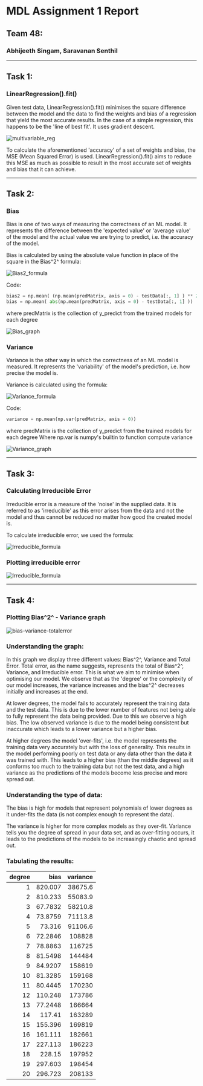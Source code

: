 # MDL Assignment 1 Report
## Team 48:
### Abhijeeth Singam, Saravanan Senthil

---

## **Task 1:** 
### LinearRegression().fit()
Given test data, LinearRegression().fit() minimises the square difference between the model and the data to find the weights and bias of a regression that yield the most accurate results. In the case of a simple regression, this happens to be the 'line of best fit'. It uses gradient descent.

![multivariable_reg](./imgs/multivariable_reg.png)

To calculate the aforementioned 'accuracy' of a set of weights and bias, the MSE (Mean Squared Error) is used. LinearRegression().fit() aims to reduce this MSE as much as possible to result in the most accurate set of weights and bias that it can achieve.

---

## **Task 2:**

### Bias
Bias is one of two ways of measuring the correctness of an ML model. It represents the difference between the 'expected value' or 'average value' of the model and the actual value we are trying to predict, i.e. the accuracy of the model.

Bias is calculated by using the absolute value function in place of the square in the Bias^2^ formula:  

![Bias2_formula](./imgs/bias.png)

Code:

```python
bias2 = np.mean( (np.mean(predMatrix, axis = 0) - testData[:, 1] ) ** 2 )
bias = np.mean( abs(np.mean(predMatrix, axis = 0) - testData[:, 1] ))
```
where predMatrix is the collection of y_predict from the trained models for each degree

![Bias_graph](./imgs/bgraph.png)

### Variance

Variance is the other way in which the correctness of an ML model is measured. It represents the 'variability' of the model's prediction, i.e. how precise the model is.

Variance is calculated using the formula: 

![Variance_formula](./imgs/variance.png)  

Code:  
```python
variance = np.mean(np.var(predMatrix, axis = 0))
```
where predMatrix is the collection of y_predict from the trained models for each degree
Where np.var is numpy's builtin to function compute variance

![Variance_graph](./imgs/vgraph.png)

---

## **Task 3:**
### Calculating Irreducible Error

Irreducible error is a measure of the 'noise' in the supplied data. It is referred to as 'irreducible' as this error arises from the data and not the model and thus cannot be reduced no matter how good the created model is.

To calculate irreducible error, we used the formula:  

![Irreducible_formula](./imgs/irredErr.png)

### Plotting irreducible error

![Irreducible_formula](./imgs/irredgraph.png)



---

## **Task 4:**
### Plotting Bias^2^ - Variance graph

![bias-variance-totalerror](./imgs/bvtgraph.png)

### Understanding the graph:

In this graph we display three different values: Bias^2^, Variance and Total Error. Total error, as the name suggests, represents the total of Bias^2^, Variance, and Irreducible error. This is what we aim to minimise when optimising our model. We observe that as the 'degree' or the complexity of our model increases, the variance increases and the bias^2^ decreases initially and increases at the end.  

At lower degrees, the model fails to accurately represent the training data and the test data. This is due to the lower number of features not being able to fully represent the data being provided. Due to this we observe a high bias. The low observed variance is due to the model being consistent but inaccurate which leads to a lower variance but a higher bias.

At higher degrees the model 'over-fits', i.e. the model represents the training data very accurately but with the loss of generality. This results in the model performing poorly on test data or any data other than the data it was trained with. This leads to a higher bias (than the middle degrees) as it conforms too much to  the training data but not the test data,  and a high variance as the predictions of the models become less precise and more spread out. 

### Understanding the type of data:

The bias is high for models that represent polynomials of lower degrees as it under-fits the data (is not complex enough to represent the data).

The variance is higher for more complex models as they over-fit. Variance tells you the degree of spread in your data set, and as over-fitting occurs, it leads to the predictions of the models to be increasingly chaotic and spread out.

### Tabulating the results:

|   degree |     bias |   variance |
|---------:|---------:|-----------:|
|        1 | 820.007  |    38675.6 |
|        2 | 810.233  |    55083.9 |
|        3 |  67.7832 |    58210.8 |
|        4 |  73.8759 |    71113.8 |
|        5 |  73.316  |    91106.6 |
|        6 |  72.2846 |   108828   |
|        7 |  78.8863 |   116725   |
|        8 |  81.5498 |   144484   |
|        9 |  84.9207 |   158619   |
|       10 |  81.3285 |   159168   |
|       11 |  80.4445 |   170230   |
|       12 | 110.248  |   173786   |
|       13 |  77.2448 |   166664   |
|       14 | 117.41   |   163289   |
|       15 | 155.396  |   169819   |
|       16 | 161.111  |   182661   |
|       17 | 227.113  |   186223   |
|       18 | 228.15   |   197952   |
|       19 | 297.603  |   198454   |
|       20 | 296.723  |   208133   |